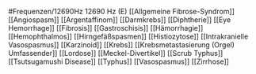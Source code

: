 #Frequenzen/12690Hz
12690 Hz (E)
[[Allgemeine Fibrose-Syndrom]]
[[Angiospasm]]
[[Argentaffinom]]
[[Darmkrebs]]
[[Diphtherie]]
[[Eye Hemorrhage]]
[[Fibrosis]]
[[Gastroschisis]]
[[Hämorrhagie]]
[[Hemophthalmos]]
[[Hirngefäßspasmen]]
[[Histiozytose]]
[[Intrakranielle Vasospasmus]]
[[Karzinoid]]
[[Krebs]]
[[Krebsmetastasierung (Orgel) Umfassender]]
[[Lordose]]
[[Meckel-Divertikel]]
[[Scrub Typhus]]
[[Tsutsugamushi Disease]]
[[Typhus]]
[[Vasospasmus]]
[[Zirrhose]]